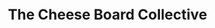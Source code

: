 ---
title: "The Cheese Board Collective"
url: /berkeley/the-cheese-board-collective/
shop: cheese
---